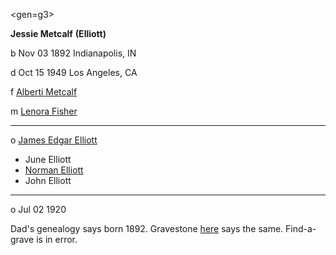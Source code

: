 <gen=g3>

<b>Jessie Metcalf</b> <b>(Elliott)</b>

b Nov 03 1892 Indianapolis, IN

d Oct 15 1949 Los Angeles, CA

f [Alberti Metcalf](../g4/alberti_metcalf.md)

m [Lenora Fisher](../g4/lenora_fisher.md)

<hr>

o [James Edgar Elliott](james_edgar_elliott.md)

- June Elliott 
- [Norman Elliott](../g2/norman_elliott.md)
- John Elliott

<hr>

o Jul 02 1920

Dad's genealogy says born 1892.  Gravestone [here](https://www.findagrave.com/memorial/137070368/jessie-elliott) says the same.  Find-a-grave is in error.

